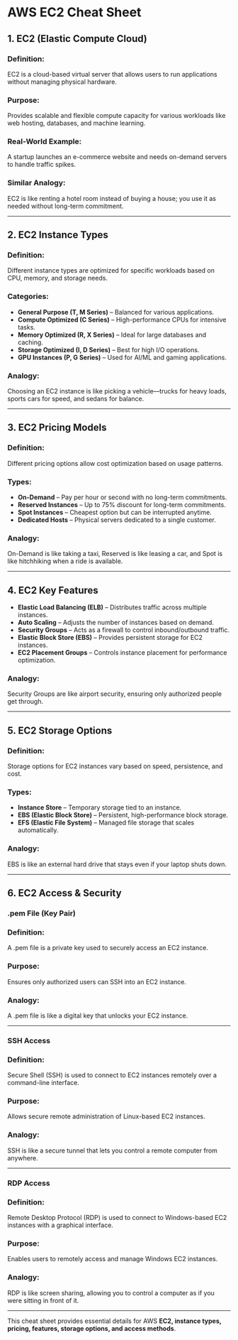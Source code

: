 # AWS EC2 Cheat Sheet

## **1. EC2 (Elastic Compute Cloud)**

### **Definition:**
EC2 is a cloud-based virtual server that allows users to run applications without managing physical hardware.

### **Purpose:**
Provides scalable and flexible compute capacity for various workloads like web hosting, databases, and machine learning.

### **Real-World Example:**
A startup launches an e-commerce website and needs on-demand servers to handle traffic spikes.

### **Similar Analogy:**
EC2 is like renting a hotel room instead of buying a house; you use it as needed without long-term commitment.

---

## **2. EC2 Instance Types**

### **Definition:**
Different instance types are optimized for specific workloads based on CPU, memory, and storage needs.

### **Categories:**
- **General Purpose (T, M Series)** – Balanced for various applications.
- **Compute Optimized (C Series)** – High-performance CPUs for intensive tasks.
- **Memory Optimized (R, X Series)** – Ideal for large databases and caching.
- **Storage Optimized (I, D Series)** – Best for high I/O operations.
- **GPU Instances (P, G Series)** – Used for AI/ML and gaming applications.

### **Analogy:**
Choosing an EC2 instance is like picking a vehicle—trucks for heavy loads, sports cars for speed, and sedans for balance.

---

## **3. EC2 Pricing Models**

### **Definition:**
Different pricing options allow cost optimization based on usage patterns.

### **Types:**
- **On-Demand** – Pay per hour or second with no long-term commitments.
- **Reserved Instances** – Up to 75% discount for long-term commitments.
- **Spot Instances** – Cheapest option but can be interrupted anytime.
- **Dedicated Hosts** – Physical servers dedicated to a single customer.

### **Analogy:**
On-Demand is like taking a taxi, Reserved is like leasing a car, and Spot is like hitchhiking when a ride is available.

---

## **4. EC2 Key Features**

- **Elastic Load Balancing (ELB)** – Distributes traffic across multiple instances.
- **Auto Scaling** – Adjusts the number of instances based on demand.
- **Security Groups** – Acts as a firewall to control inbound/outbound traffic.
- **Elastic Block Store (EBS)** – Provides persistent storage for EC2 instances.
- **EC2 Placement Groups** – Controls instance placement for performance optimization.

### **Analogy:**
Security Groups are like airport security, ensuring only authorized people get through.

---

## **5. EC2 Storage Options**

### **Definition:**
Storage options for EC2 instances vary based on speed, persistence, and cost.

### **Types:**
- **Instance Store** – Temporary storage tied to an instance.
- **EBS (Elastic Block Store)** – Persistent, high-performance block storage.
- **EFS (Elastic File System)** – Managed file storage that scales automatically.

### **Analogy:**
EBS is like an external hard drive that stays even if your laptop shuts down.

---

## **6. EC2 Access & Security**

### **.pem File (Key Pair)**

### **Definition:**
A .pem file is a private key used to securely access an EC2 instance.

### **Purpose:**
Ensures only authorized users can SSH into an EC2 instance.

### **Analogy:**
A .pem file is like a digital key that unlocks your EC2 instance.

---

### **SSH Access**

### **Definition:**
Secure Shell (SSH) is used to connect to EC2 instances remotely over a command-line interface.

### **Purpose:**
Allows secure remote administration of Linux-based EC2 instances.

### **Analogy:**
SSH is like a secure tunnel that lets you control a remote computer from anywhere.

---

### **RDP Access**

### **Definition:**
Remote Desktop Protocol (RDP) is used to connect to Windows-based EC2 instances with a graphical interface.

### **Purpose:**
Enables users to remotely access and manage Windows EC2 instances.

### **Analogy:**
RDP is like screen sharing, allowing you to control a computer as if you were sitting in front of it.

---

This cheat sheet provides essential details for AWS **EC2, instance types, pricing, features, storage options, and access methods**.

